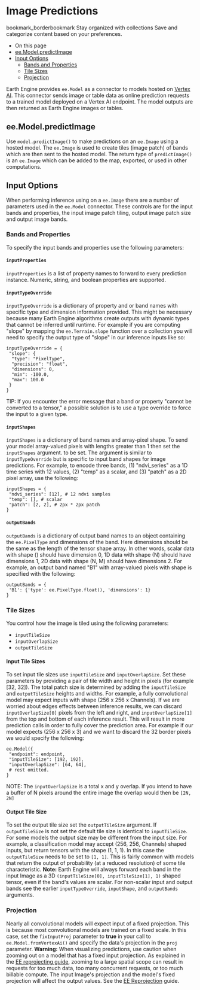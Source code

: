  
#  Image Predictions 
bookmark_borderbookmark Stay organized with collections  Save and categorize content based on your preferences. 
  * On this page
  * [ee.Model.predictImage](https://developers.google.com/earth-engine/guides/ee-vertex-image-predictions#eemodelpredictimage)
  * [Input Options](https://developers.google.com/earth-engine/guides/ee-vertex-image-predictions#input_options)
    * [Bands and Properties](https://developers.google.com/earth-engine/guides/ee-vertex-image-predictions#bands_and_properties)
    * [Tile Sizes](https://developers.google.com/earth-engine/guides/ee-vertex-image-predictions#tile_sizes)
    * [Projection](https://developers.google.com/earth-engine/guides/ee-vertex-image-predictions#projection)


Earth Engine provides `ee.Model` as a connector to models hosted on [Vertex AI](https://cloud.google.com/vertex-ai/docs/start/introduction-unified-platform). This connector sends image or table data as online prediction requests to a trained model deployed on a Vertex AI endpoint. The model outputs are then returned as Earth Engine images or tables.
## ee.Model.predictImage
Use `model.predictImage()` to make predictions on an `ee.Image` using a hosted model. The `ee.Image` is used to create tiles (image patch) of bands which are then sent to the hosted model. The return type of `predictImage()` is an `ee.Image` which can be added to the map, exported, or used in other computations.
## Input Options
When performing inference using on a `ee.Image` there are a number of parameters used in the `ee.Model` connector. These controls are for the input bands and properties, the input image patch tiling, output image patch size and output image bands.
### Bands and Properties
To specify the input bands and properties use the following parameters:
#### `inputProperties`
`inputProperties` is a list of property names to forward to every prediction instance. Numeric, string, and boolean properties are supported.
#### `inputTypeOverride`
`inputTypeOverride` is a dictionary of property and or band names with specific type and dimension information provided. This might be necessary because many Earth Engine algorithms create outputs with dynamic types that cannot be inferred until runtime.
For example if you are computing "slope" by mapping the `ee.Terrain.slope` function over a collection you will need to specify the output type of "slope" in our inference inputs like so:
```
inputTypeOverride = {
 "slope": {
  "type": "PixelType",
  "precision": "float",
  "dimensions": 0,
  "min": -100.0,
  "max": 100.0
 }
}

```

TIP: If you encounter the error message that a band or property "cannot be converted to a tensor," a possible solution is to use a type override to force the input to a given type.
#### `inputShapes`
`inputShapes` is a dictionary of band names and array-pixel shape. To send your model array-valued pixels with lengths greater than 1 then set the `inputShapes` argument. to be set. The argument is similar to `inputTypeOverride` but is specific to input band shapes for image predictions. For example, to encode three bands, (1) "ndvi_series" as a 1D time series with 12 values, (2) "temp" as a scalar, and (3) "patch" as a 2D pixel array, use the following:
```
inputShapes = {
 "ndvi_series": [12], # 12 ndvi samples
 "temp": [], # scalar
 "patch": [2, 2], # 2px * 2px patch
}

```

#### `outputBands`
`outputBands` is a dictionary of output band names to an object containing the `ee.PixelType` and dimensions of the band. Here dimensions should be the same as the length of the tensor shape array. In other words, scalar data with shape () should have dimension 0, 1D data with shape (N) should have dimensions 1, 2D data with shape (N, M) should have dimensions 2. For example, an output band named "B1" with array-valued pixels with shape is specified with the following:
```
outputBands = {
 'B1': {'type': ee.PixelType.float(), 'dimensions': 1}
}

```

### Tile Sizes
You control how the image is tiled using the following parameters:
  * `inputTileSize`
  * `inputOverlapSize`
  * `outputTileSize`


#### Input Tile Sizes
To set input tile sizes use `inputTileSize` and `inputOverlapSize`. Set these parameters by providing a pair of tile width and height in pixels (for example [32, 32]). The total patch size is determined by adding the `inputTileSize` and `outputTileSize` heights and widths.
For example, a fully convolutional model may expect inputs with shape (256 x 256 x Channels). If we are worried about edges effects between inference results, we can discard `inputOverlapSize[0]` pixels from the left and right, and `inputOverlapSize[1]` from the top and bottom of each inference result. This will result in more prediction calls in order to fully cover the prediction area.
For example if our model expects (256 x 256 x 3) and we want to discard the 32 border pixels we would specify the following:
```
ee.Model({
 "endpoint": endpoint,
 "inputTileSize": [192, 192],
 "inputOverlapSize": [64, 64],
 # rest omitted.
}

```

NOTE: The `inputOverlapSize` is a total x and y overlap. If you intend to have a buffer of N pixels around the entire image the overlap would then be `[2N, 2N]`
#### Output Tile Size
To set the output tile size set the `outputTileSize` argument. If `outputTileSize` is not set the default tile size is identical to `inputTileSize`.
For some models the output size may be different from the input size. For example, a classification model may accept (256, 256, Channels) shaped inputs, but return tensors with the shape (1, 1, 1). In this case the `outputTileSize` needs to be set to `[1, 1]`. This is fairly common with models that return the output of probability (at a reduced resolution) of some tile characteristic.
**Note:** Earth Engine will always forward each band in the input Image as a 3D `(inputTileSize[0], inputTileSize[1], 1)` shaped tensor, even if the band's values are scalar. For non-scalar input and output bands see the earlier `inputTypeOverride`, `inputShape`, and `outputBands` arguments.
### Projection
Nearly all convolutional models will expect input of a fixed projection. This is because most convolutional models are trained on a fixed scale. In this case, set the `fixInputProj` parameter to **true** in your call to `ee.Model.fromVertexAi()` and specify the data's projection in the `proj` parameter.
**Warning:** When visualizing predictions, use caution when zooming out on a model that has a fixed input projection. As explained in the [EE reprojecting guide](https://developers.google.com/earth-engine/guides/projections#reprojecting), zooming to a large spatial scope can result in requests for too much data, too many concurrent requests, or too much billable compute.
The input Image's projection and the model's fixed projection will affect the output values. See the [EE Reprojection](https://developers.google.com/earth-engine/guides/projections) guide.

